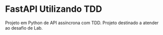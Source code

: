 # FastAPI Utilizando TDD

Projeto em Python de API assíncrona com TDD. Projeto destinado a atender ao desafio de Lab.
